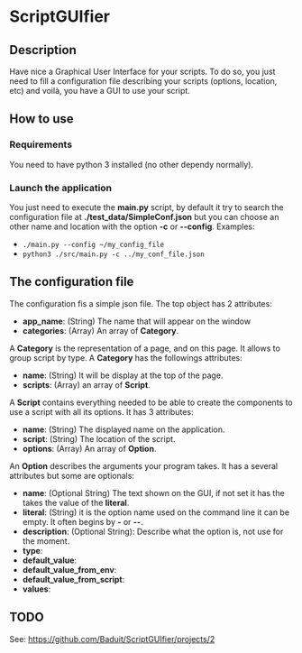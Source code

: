 # ScriptGUIfier
## Description
Have nice a Graphical User Interface for your scripts.
To do so, you just need to fill a configuration file describing your scripts (options, location, etc) and voilà, you have a GUI to use your script.

## How to use
### Requirements
You need to have python 3 installed (no other dependy normally).

### Launch the application
You just need to execute the __main.py__ script, by default it try to search the configuration file at __./test_data/SimpleConf.json__ but you can choose an other name and location with the option __-c__ or __--config__.
Examples:
- `./main.py --config ~/my_config_file` 
- `python3 ./src/main.py -c ../my_conf_file.json`

## The configuration file
The configuration fis a simple json file. The top object has 2 attributes:
- __app_name__: (String) The name that will appear on the window
- __categories__: (Array) An array of __Category__.

A __Category__ is the representation of a page, and on this page. It allows to group script by type. A __Category__ has the followings attributes:
- __name__: (String) It will be display at the top of the page. 
- __scripts__: (Array) an array of __Script__.

A __Script__ contains everything needed to be able to create the components to use a script with all its options. It has 3 attributes:
- __name__: (String) The displayed name on the application.
- __script__: (String) The location of the script.
- __options__: (Array) An array of __Option__.

An __Option__ describes the arguments your program takes. It has a several attributes but some are optionals:
- __name__: (Optional String) The text shown on the GUI, if not set it has the takes the value of the __literal__.
- __literal__: (String) it is the option name used on the command line it can be empty. It often begins by __-__ or __--__.
- __description__: (Optional String): Describe what the option is, not use for the moment.
- __type__:
- __default_value__:
- __default_value_from_env__:
- __default_value_from_script__:
- __values__: 

## TODO
See: https://github.com/Baduit/ScriptGUIfier/projects/2

